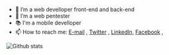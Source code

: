 

- 🔭 I’m a web develloper front-end and back-end 
- 🌱 I’m a web pentester
- 📚 I'm a mobile develloper
- 📫 How to reach me: 
	[E-mail](mailto://ezechielsums001@gmail.com) , [Twitter](https://twitter.com/ezechielsums) , [LinkedIn](https://www.linkedin.com/in/ezechielsums/), [Facebook](https://www.facebook.com/people/Ezechiel-Sums-Ngbowa/100005127554953/) , 


![Github stats](https://github-readme-stats.vercel.app/api?username=Sums-shadow&&show_icons=true&title_color=ffffff&icon_color=bb2acf&text_color=daf7dc&bg_color=151515&count_private=true)

<!--![alt-text](https://github.com/Sums-shadow/Sums-shadow/blob/master/rootShadow.PNG?raw=true)
### Hi there 👋
**Sums-shadow/Sums-shadow** is a ✨ _special_ ✨ repository because its `README.md` (this file) appears on your GitHub profile.

Here are some ideas to get you started:

- 🔭 I’m currently working on ...
- 🌱 I’m currently learning ...
- 👯 I’m looking to collaborate on ...
- 🤔 I’m looking for help with ...
- 💬 Ask me about ...
- 📫 How to reach me: ...
- 😄 Pronouns: ...
- ⚡ Fun fact: ...
-->
